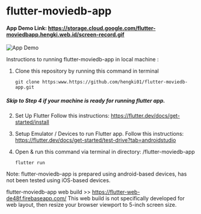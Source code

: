 # flutter-moviedb-app

#### App Demo Link: https://storage.cloud.google.com/flutter-moviedbapp.hengki.web.id/screen-record.gif
![App Demo](https://storage.cloud.google.com/flutter-moviedbapp.hengki.web.id/screen-record.gif)

Instructions to running flutter-moviedb-app in local machine :

1. Clone this repository by running this command in terminal
   ```
   git clone https:www.https://github.com/hengki01/flutter-moviedb-app.git
   ```

##### Skip to Step 4 if your machine is ready for running flutter app.

2. Set Up Flutter
Follow this instructions: https://flutter.dev/docs/get-started/install

3. Setup Emulator / Devices to run Flutter app.
Follow this instructions: https://flutter.dev/docs/get-started/test-drive?tab=androidstudio

4. Open & run this command via terminal in directory: /flutter-moviedb-app
   ```
   flutter run
   ```

Note:
flutter-moviedb-app is prepared using android-based devices, has not been tested using iOS-based devices.

flutter-moviedb-app web build >> https://flutter-web-de48f.firebaseapp.com/
This web build is not specifically developed for web layout, then resize your browser viewport to 5-inch screen size.
